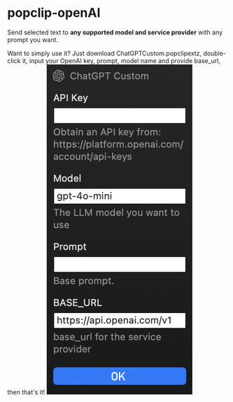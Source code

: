 # popclip-openAI

Send selected text to **any supported model and service provider** with any prompt you want.

Want to simply use it?
Just download ChatGPTCustom.popclipextz, double-click it, input your OpenAI key, prompt, model name and provide base_url, then that's it!
![screenshot](https://github.com/cassight/popclip-openAI/blob/main/screen.jpg?raw=true)
